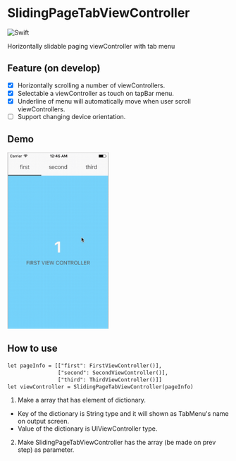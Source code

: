 # SlidingPageTabViewController

![Swift](https://img.shields.io/badge/Swift-3.0-orange.svg)

Horizontally slidable paging viewController with tab menu

## Feature (on develop)
- [x] Horizontally scrolling a number of viewControllers.
- [x] Selectable a viewController as touch on tapBar menu.
- [x] Underline of menu will automatically move when user scroll viewControllers.
- [ ] Support changing device orientation.

## Demo
<img src="./Demo/SlidingPageTabViewControllerDemo.gif" height="400">

## How to use
```
let pageInfo = [["first": FirstViewController()],
				["second": SecondViewController()],
				["third": ThirdViewController()]]
let viewController = SlidingPageTabViewController(pageInfo)
```
1. Make a array that has element of dictionary.
 - Key of the dictionary is String type and it will shown as TabMenu's name on output screen.
 - Value of the dictionary is UIViewController type.
2. Make SlidingPageTabViewController has the array (be made on prev step) as parameter.